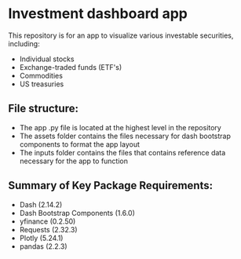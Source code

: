 # Investment dashboard app
This repository is for an app to visualize various investable securities, including:
- Individual stocks
- Exchange-traded funds (ETF's)
- Commodities
- US treasuries

## File structure:
- The app .py file is located at the highest level in the repository
- The assets folder contains the files necessary for dash bootstrap components to format the app layout
- The inputs folder contains the files that contains reference data necessary for the app to function

## Summary of Key Package Requirements:
- Dash (2.14.2)
- Dash Bootstrap Components (1.6.0)
- yfinance (0.2.50)
- Requests (2.32.3)
- Plotly (5.24.1)
- pandas (2.2.3)